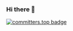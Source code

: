 ### Hi there 👋

[![committers.top badge](https://user-badge.committers.top/india_private/ashkulz.svg)](https://user-badge.committers.top/india_private/ashkulz)

<!--
**ashkulz/ashkulz** is a ✨ _special_ ✨ repository because its `README.md` (this file) appears on your GitHub profile.

Here are some ideas to get you started:

- 🔭 I’m currently working on ...
- 🌱 I’m currently learning ...
- 👯 I’m looking to collaborate on ...
- 🤔 I’m looking for help with ...
- 💬 Ask me about ...
- 📫 How to reach me: ...
- 😄 Pronouns: ...
- ⚡ Fun fact: ...
-->
